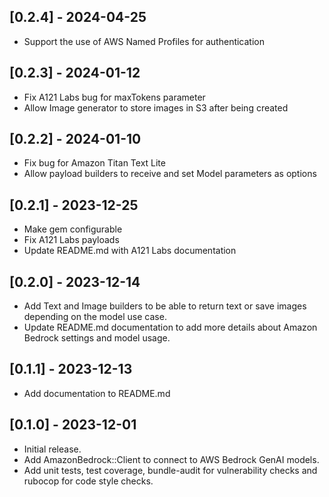 ## [0.2.4] - 2024-04-25

- Support the use of AWS Named Profiles for authentication

## [0.2.3] - 2024-01-12

- Fix A121 Labs bug for maxTokens parameter
- Allow Image generator to store images in S3 after being created

## [0.2.2] - 2024-01-10

- Fix bug for Amazon Titan Text Lite
- Allow payload builders to receive and set Model parameters as options

## [0.2.1] - 2023-12-25

- Make gem configurable
- Fix A121 Labs payloads
- Update README.md with A121 Labs documentation

## [0.2.0] - 2023-12-14

- Add Text and Image builders to be able to return text or save images depending on the model use case.
- Update README.md documentation to add more details about Amazon Bedrock settings and model usage.

## [0.1.1] - 2023-12-13

- Add documentation to README.md

## [0.1.0] - 2023-12-01

- Initial release.
- Add AmazonBedrock::Client to connect to AWS Bedrock GenAI models.
- Add unit tests, test coverage, bundle-audit for vulnerability checks and rubocop for code style checks.
